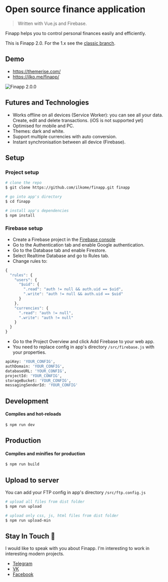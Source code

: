 # Open source finance application
> Written with Vue.js and Firebase.

Finapp helps you to control personal finances easily and efficiently.

This is Finapp 2.0. For the 1.x see the [classic branch](https://github.com/ilkome/finapp/tree/classic).

## Demo
- https://themerise.com/
- https://ilko.me/finapp/

![Finapp 2.0.0](https://firebasestorage.googleapis.com/v0/b/finapp-17474.appspot.com/o/2.0.0%2Ffinapp-2.0.0-promo.png?alt=media&token=bce821da-f5fa-4e8a-be7a-8fc0ebfaf260)

## Futures and Technologies
- Works offline on all devices (Service Worker): you can see all your data. Create, edit and delete transactions. (iOS is not supported yet)
- Optimised for mobile and PC.
- Themes: dark and white.
- Support multiple currencies with auto conversion.
- Instant synchronisation between all device (Firebase).

## Setup

### Project setup
``` bash
# clone the repo
$ git clone https://github.com/ilkome/finapp.git finapp

# go into app's directory
$ cd finapp

# install app's dependencies
$ npm install
```

### Firebase setup
- Create a Firebase project in the [Firebase console](https://console.firebase.google.com/)
- Go to the Authentication tab and enable Google authentication.
- Go to the Database tab and enable Firestore.
- Select Realtime Database and go to Rules tab.
- Change rules to:
``` javascript
{
  "rules": {
    "users": {
      "$uid": {
        ".read": "auth != null && auth.uid == $uid",
        ".write": "auth != null && auth.uid == $uid"
      }
    },
    "currencies": {
      ".read": "auth != null",
      ".write": "auth != null"
    }
  }
}
```
- Go to the Project Overview and click Add Firebase to your web app.
- You need to replace config in app's directory `/src/firebase.js` with your properties.
``` bash
apiKey: 'YOUR_CONFIG',
authDomain: 'YOUR_CONFIG',
databaseURL: 'YOUR_CONFIG',
projectId: 'YOUR_CONFIG',
storageBucket: 'YOUR_CONFIG',
messagingSenderId: 'YOUR_CONFIG'
```


## Development

#### Compiles and hot-reloads
``` bash
$ npm run dev
```

## Production
#### Compiles and minifies for production
``` bash
$ npm run build
```

## Upload to server
You can add your FTP config in app's directory `/src/ftp.config.js`

``` bash
# upload all files from dist folder
$ npm run upload

# upload only css, js, html files from dist folder
$ npm run upload-min
```

## Stay In Touch 🤪
I would like to speak with you about Finapp. I'm interesting to work in interesting modern projects.
- [Telegram](https://t.me/ilkome)
- [VK](https://www.vk.com/ilkome)
- [Facebook](https://www.facebook.com/ilkome)
